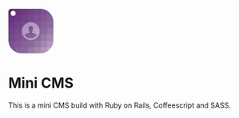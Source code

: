 
<img
  src="/icon/mini_CMS_icon.png"
  width="90"
/>

# Mini CMS

This is a mini CMS build with Ruby on Rails, Coffeescript and SASS.
